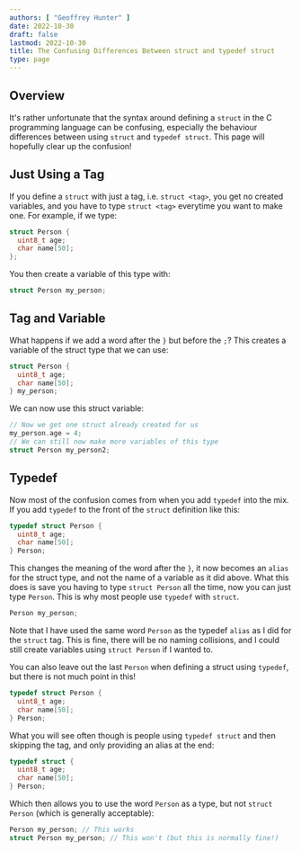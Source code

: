 ```yaml
---
authors: [ "Geoffrey Hunter" ]
date: 2022-10-30
draft: false
lastmod: 2022-10-30
title: The Confusing Differences Between struct and typedef struct
type: page
---
```


## Overview

It's rather unfortunate that the syntax around defining a `struct` in the C programming language can be confusing, especially the behaviour differences between using `struct` and `typedef struct`. This page will hopefully clear up the confusion!

## Just Using a Tag

If you define a `struct` with just a tag, i.e. `struct <tag>`, you get no created variables, and you have to type `struct <tag>` everytime you want to make one. For example, if we type:

```c
struct Person {
  uint8_t age;
  char name[50];
};
```

You then create a variable of this type with:

```c
struct Person my_person;
```

## Tag and Variable

What happens if we add a word after the `}` but before the `;`? This creates a variable of the struct type that we can use:

```c
struct Person {
  uint8_t age;
  char name[50];
} my_person;
```

We can now use this struct variable:

```c
// Now we get one struct already created for us
my_person.age = 4;
// We can still now make more variables of this type
struct Person my_person2;
```

## Typedef

Now most of the confusion comes from when you add `typedef` into the mix. If you add `typedef` to the front of the `struct` definition like this:

```c
typedef struct Person {
  uint8_t age;
  char name[50];
} Person;
```

This changes the meaning of the word after the `}`, it now becomes an `alias` for the struct type, and not the name of a variable as it did above. What this does is save you having to type `struct Person` all the time, now you can just type `Person`. This is why most people use `typedef` with `struct`.

```c
Person my_person;
```

Note that I have used the same word `Person` as the typedef `alias` as I did for the `struct` tag. This is fine, there will be no naming collisions, and I could still create variables using `struct Person` if I wanted to.

You can also leave out the last `Person` when defining a struct using `typedef`, but there is not much point in this!

```c
typedef struct Person {
  uint8_t age;
  char name[50];
} Person;
```

What you will see often though is people using `typedef struct` and then skipping the tag, and only providing an alias at the end:

```c
typedef struct {
  uint8_t age;
  char name[50];
} Person;
```

Which then allows you to use the word `Person` as a type, but not `struct Person` (which is generally acceptable):

```c
Person my_person; // This works
struct Person my_person; // This won't (but this is normally fine!)
```
